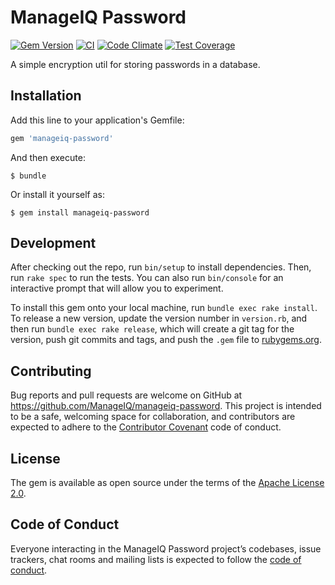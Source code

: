 # ManageIQ Password

[![Gem Version](https://badge.fury.io/rb/manageiq-password.svg)](http://badge.fury.io/rb/manageiq-password)
[![CI](https://github.com/ManageIQ/manageiq-password/actions/workflows/ci.yaml/badge.svg)](https://github.com/ManageIQ/manageiq-password/actions/workflows/ci.yaml)
[![Code Climate](https://codeclimate.com/github/ManageIQ/manageiq-password.svg)](https://codeclimate.com/github/ManageIQ/manageiq-password)
[![Test Coverage](https://codeclimate.com/github/ManageIQ/manageiq-password/badges/coverage.svg)](https://codeclimate.com/github/ManageIQ/manageiq-password/coverage)

A simple encryption util for storing passwords in a database.

## Installation

Add this line to your application's Gemfile:

```ruby
gem 'manageiq-password'
```

And then execute:

    $ bundle

Or install it yourself as:

    $ gem install manageiq-password

## Development

After checking out the repo, run `bin/setup` to install dependencies. Then, run `rake spec` to run the tests. You can also run `bin/console` for an interactive prompt that will allow you to experiment.

To install this gem onto your local machine, run `bundle exec rake install`. To release a new version, update the version number in `version.rb`, and then run `bundle exec rake release`, which will create a git tag for the version, push git commits and tags, and push the `.gem` file to [rubygems.org](https://rubygems.org).

## Contributing

Bug reports and pull requests are welcome on GitHub at https://github.com/ManageIQ/manageiq-password. This project is intended to be a safe, welcoming space for collaboration, and contributors are expected to adhere to the [Contributor Covenant](http://contributor-covenant.org) code of conduct.

## License

The gem is available as open source under the terms of the [Apache License 2.0](http://www.apache.org/licenses/LICENSE-2.0).

## Code of Conduct

Everyone interacting in the ManageIQ Password project’s codebases, issue trackers, chat rooms and mailing lists is expected to follow the [code of conduct](https://github.com/ManageIQ/manageiq-password/blob/master/CODE_OF_CONDUCT.md).
